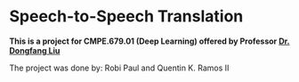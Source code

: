 # Speech-to-Speech Translation

**This is a project for CMPE.679.01 (Deep Learning) offered by Professor [Dr. Dongfang Liu](https://www.rit.edu/directory/dxleec-dongfang-liu)**


The project was done by: Robi Paul and Quentin K. Ramos II 
